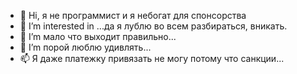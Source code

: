 - 👋 Hi, я не программист и я небогат для спонсорства
- 👀 I’m interested in ...да я лублю во всем разбираться, вникать.
- 🌱 I’m мало что выходит правильно...
- 💞️ I’m порой люблю удивлять...
- 📫 Я даже платежку привязать не могу потому что санкции...

<!---
MitrichDot/MitrichDot is a ✨ special ✨ repository because its `README.md` (this file) appears on your GitHub profile.
You can click the Preview link to take a look at your changes.
--->
